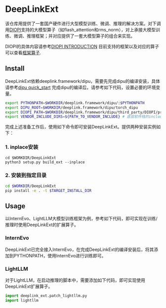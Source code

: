# DeepLinkExt
该仓库用提供了一套国产硬件进行大型模型训练、微调、推理的解决方案。对下调用[DIOPI](https://github.com/DeepLink-org/DIOPI)支持的大模型算子（如flash_attention和rms_norm），对上承接大模型训练、微调、推理框架；并对应提供了一套大模型算子的组合来实现。

DIOPI的具体内容请参考[DIOPI INTRODUCTION](https://deeplink.readthedocs.io/zh-cn/latest/doc/DIOPI/Introduction.html)
目前支持的框架以及对应的算子可以查看[框架算子](https://github.com/DeepLink-org/DeepLinkExt/tree/main/deeplink_ext).

## Install
DeepLinkExt依赖deeplink.framework/dipu，需要先完成dipu的编译安装，具体请参考[dipu quick_start](https://deeplink.readthedocs.io/zh-cn/latest/doc/DIPU/quick_start.html)
完成dipu的编译后，请参考如下代码，设置必要的环境变量。
```bash
export PYTHONPATH=$WORKDIR/deeplink.framework/dipu/:$PYTHONPATH
export DIPU_ROOT=$WORKDIR/deeplink.framework/dipu/torch_dipu
export DIOPI_PATH=$WORKDIR/deeplink.framework/dipu/third_party/DIOPI/proto
export VENDOR_INCLUDE_DIRS=${PATH_TO_VENDOR_INCLUDE} # 底层软件栈的include路径，例如/usr/local/Ascend/ascend-toolkit/latest/include

```

完成上述准备工作后，使用如下命令即可安装DeepLinkExt。提供两种安装实例如下：

### 1. inplace安装

```
cd $WORKDIR/DeepLinkExt
python3 setup.py build_ext --inplace
```
### 2. 安装到指定目录

```bash
cd $WORKDIR/DeepLinkExt
pip install -e . -t $TARGET_INSTALL_DIR
```

## Usage
以InternEvo、LightLLM大模型训练框架为例，参考如下代码，即可实现在训练/推理时使用DeepLinkExt的扩展算子。
### InternEvo
DeepLinkExt已完全接入InternEvo，在完成DeepLinkExt的编译安装后，将其添加到PYTHONPATH，使用InternEvo进行训练即可。
### LightLLM
对于LightLLM，在启动推理的脚本中，需要添加如下代码，即可实现使用DeepLinkExt扩展算子。
```python
import deeplink_ext.patch_lightllm.py
import lightllm
```